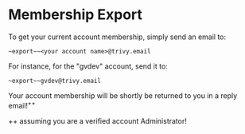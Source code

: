 # Membership Export

To get your current account membership, simply send an email to:

```
~export~~<your account name>@trivy.email
```

For instance, for the "gvdev" account, send it to:

```
~export~~gvdev@trivy.email
```

Your account membership will be shortly be returned to you in a reply email!<sup>++</sup>


++ assuming you are a verified account Administrator!
